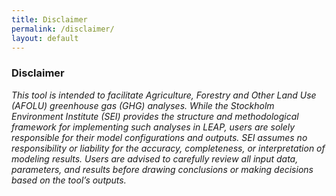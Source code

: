 ```yaml
---
title: Disclaimer
permalink: /disclaimer/
layout: default
---
```


### Disclaimer
_This tool is intended to facilitate Agriculture, Forestry and Other Land Use (AFOLU) greenhouse gas (GHG) analyses. 
While the Stockholm Environment Institute (SEI) provides the structure and methodological framework for implementing 
such analyses in LEAP, users are solely responsible for their model configurations and outputs. SEI assumes no responsibility 
or liability for the accuracy, completeness, or interpretation of modeling results. Users are advised to carefully review all 
input data, parameters, and results before drawing conclusions or making decisions based on the tool’s outputs._


